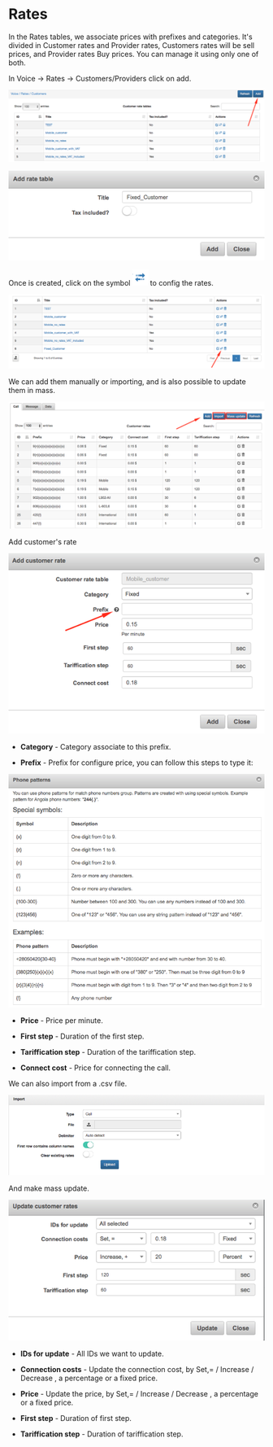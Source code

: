 Rates
=====

In the Rates tables, we associate prices with prefixes and categories. It's divided in Customer rates and Provider rates, Customers rates will be sell prices, and Provider rates Buy prices. You can manage it using only one of both.

In Voice → Rates → Customers/Providers click on add.

![Add rates](./add_rates.png)

![Add rate table](./add_rate_table.png)

Once is created, click on the symbol <icon class="image-icon">![ViewIcon1](./icon1.png)</icon> to config the rates.

![Rates config](./rates_config.png)

We can add them manually or importing, and is also possible to update them in mass.

![Rates add, import, update](./rates_add_import_update.png)

Add customer's rate

![Customer's rate](./customers_rate.png)

* **Category** - Category associate to this prefix.


* **Prefix** - Prefix for configure price, you can follow this steps to type it:

![Phone patterns](./patterns.png)

* **Price** - Price per minute.


* **First step** - Duration of the first step.


* **Tariffication step** - Duration of the tariffication step.


* **Connect cost** - Price for connecting the call.


We can also import from a .csv file.

![Import csv](./import_csv.png)

And make mass update.

![Update rates](./update_rates.png)

* **IDs for update** - All IDs we want to update.


* **Connection costs** - Update the connection cost, by Set,= / Increase / Decrease , a percentage or a fixed price.


* **Price** - Update the price, by Set,= / Increase / Decrease , a percentage or a fixed price.


* **First step** - Duration of first step.


* **Tariffication step** - Duration of tariffication step.
